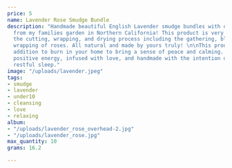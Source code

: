 ```yaml
---
price: 5
name: Lavender Rose Smudge Bundle
description: "Handmade beautiful English Lavender smudge bundles with dried roses
  from my families garden in Northern California! This product is very special from
  the cutting, wrapping, and drying process including the gathering, blessing, and
  wrapping of roses. All natural and made by yours truly! \n\nThis product is a great
  addition to burn in your home to bring a sense of peace and calming. Used to invite
  positive energy, infused with love, and handmade with the intention of promoting
  restful sleep."
image: "/uploads/lavender.jpeg"
tags:
- smudge
- lavender
- under10
- cleansing
- love
- relaxing
album:
- "/uploads/lavender_rose_overhead-2.jpg"
- "/uploads/lavender_rose.jpg"
max_quantity: 10
grams: 16.2

---
```

